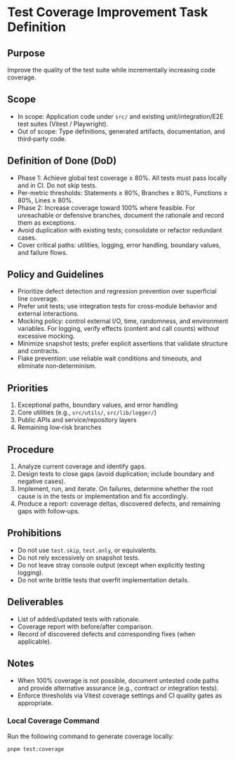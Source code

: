 # Test Coverage Improvement Task Definition

## Purpose

Improve the quality of the test suite while incrementally increasing code coverage.

## Scope

- In scope: Application code under `src/` and existing unit/integration/E2E test suites (Vitest / Playwright).
- Out of scope: Type definitions, generated artifacts, documentation, and third‑party code.

## Definition of Done (DoD)

- Phase 1: Achieve global test coverage ≥ 80%. All tests must pass locally and in CI. Do not skip tests.
- Per-metric thresholds: Statements ≥ 80%, Branches ≥ 80%, Functions ≥ 80%, Lines ≥ 80%.
- Phase 2: Increase coverage toward 100% where feasible. For unreachable or defensive branches, document the rationale and record them as exceptions.
- Avoid duplication with existing tests; consolidate or refactor redundant cases.
- Cover critical paths: utilities, logging, error handling, boundary values, and failure flows.

## Policy and Guidelines

- Prioritize defect detection and regression prevention over superficial line coverage.
- Prefer unit tests; use integration tests for cross‑module behavior and external interactions.
- Mocking policy: control external I/O, time, randomness, and environment variables. For logging, verify effects (content and call counts) without excessive mocking.
- Minimize snapshot tests; prefer explicit assertions that validate structure and contracts.
- Flake prevention: use reliable wait conditions and timeouts, and eliminate non‑determinism.

## Priorities

1. Exceptional paths, boundary values, and error handling
2. Core utilities (e.g., `src/utils/`, `src/lib/logger/`)
3. Public APIs and service/repository layers
4. Remaining low‑risk branches

## Procedure

1. Analyze current coverage and identify gaps.
2. Design tests to close gaps (avoid duplication; include boundary and negative cases).
3. Implement, run, and iterate. On failures, determine whether the root cause is in the tests or implementation and fix accordingly.
4. Produce a report: coverage deltas, discovered defects, and remaining gaps with follow‑ups.

## Prohibitions

- Do not use `test.skip`, `test.only`, or equivalents.
- Do not rely excessively on snapshot tests.
- Do not leave stray console output (except when explicitly testing logging).
- Do not write brittle tests that overfit implementation details.

## Deliverables

- List of added/updated tests with rationale.
- Coverage report with before/after comparison.
- Record of discovered defects and corresponding fixes (when applicable).

## Notes

- When 100% coverage is not possible, document untested code paths and provide alternative assurance (e.g., contract or integration tests).
- Enforce thresholds via Vitest coverage settings and CI quality gates as appropriate.

### Local Coverage Command

Run the following command to generate coverage locally:

```bash
pnpm test:coverage
```
